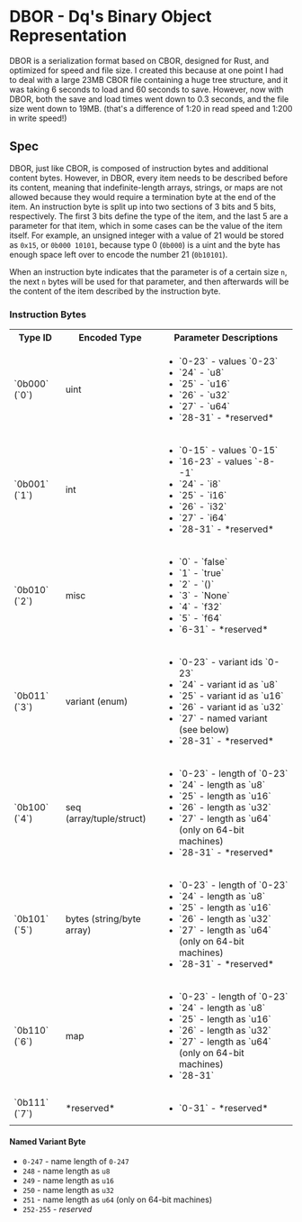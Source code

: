 # DBOR - Dq's Binary Object Representation

DBOR is a serialization format based on CBOR, designed for Rust, and optimized for speed and file size. I created this because at one point I had to deal with a large 23MB CBOR file containing a huge tree structure, and it was taking 6 seconds to load and 60 seconds to save. However, now with DBOR, both the save and load times went down to 0.3 seconds, and the file size went down to 19MB. (that's a difference of 1:20 in read speed and 1:200 in write speed!)

## Spec
DBOR, just like CBOR, is composed of instruction bytes and additional content bytes. However, in DBOR, every item needs to be described before its content, meaning that indefinite-length arrays, strings, or maps are not allowed because they would require a termination byte at the end of the item. An instruction byte is split up into two sections of 3 bits and 5 bits, respectively. The first 3 bits define the type of the item, and the last 5 are a parameter for that item, which in some cases can be the value of the item itself. For example, an unsigned integer with a value of 21 would be stored as `0x15`, or `0b000 10101`, because type 0 (`0b000`) is a uint and the byte has enough space left over to encode the number 21 (`0b10101`).

When an instruction byte indicates that the parameter is of a certain size `n`, the next `n` bytes will be used for that parameter, and then afterwards will be the content of the item described by the instruction byte.

### Instruction Bytes

<table>
  <tr>
    <th>Type ID</th>
    <th>Encoded Type</th>
    <th>Parameter Descriptions</th>
  </tr>
  <tr>
    <td>`0b000` (`0`)</td>
    <td>uint</td>
    <td>
      <ul>
        <li>`0-23` - values `0-23`</li>
        <li>`24` - `u8`</li>
        <li>`25` - `u16`</li>
        <li>`26` - `u32`</li>
        <li>`27` - `u64`</li>
        <li>`28-31` - *reserved*</li>
      </ul>
    </td>
  </tr>
  <tr>
    <td>`0b001` (`1`)</td>
    <td>int</td>
    <td>
      <ul>
        <li>`0-15` - values `0-15`</li>
        <li>`16-23` - values `-8--1`</li>
        <li>`24` - `i8`</li>
        <li>`25` - `i16`</li>
        <li>`26` - `i32`</li>
        <li>`27` - `i64`</li>
        <li>`28-31` - *reserved*</li>
      </ul>
    </td>
  </tr>
  <tr>
    <td>`0b010` (`2`)</td>
    <td>misc</td>
    <td>
      <ul>
        <li>`0` - `false`</li>
        <li>`1` - `true`</li>
        <li>`2` - `()`</li>
        <li>`3` - `None`</li>
        <li>`4` - `f32`</li>
        <li>`5` - `f64`</li>
        <li>`6-31` - *reserved*</li>
      </ul>
    </td>
  </tr>
  <tr>
    <td>`0b011` (`3`)</td>
    <td>variant (enum)</td>
    <td>
      <ul>
        <li>`0-23` - variant ids `0-23`</li>
        <li>`24` - variant id as `u8`</li>
        <li>`25` - variant id as `u16`</li>
        <li>`26` - variant id as `u32`</li>
        <li>`27` - named variant (see below)</li>
        <li>`28-31` - *reserved*</li>
      </ul>
    </td>
  </tr>
  <tr>
    <td>`0b100` (`4`)</td>
    <td>seq (array/tuple/struct)</td>
    <td>
      <ul>
        <li>`0-23` - length of `0-23`</li>
        <li>`24` - length as `u8`</li>
        <li>`25` - length as `u16`</li>
        <li>`26` - length as `u32`</li>
        <li>`27` - length as `u64` (only on 64-bit machines)</li>
        <li>`28-31` - *reserved*</li>
      </ul>
    </td>
  </tr>
  <tr>
    <td>`0b101` (`5`)</td>
    <td>bytes (string/byte array)</td>
    <td>
      <ul>
        <li>`0-23` - length of `0-23`</li>
        <li>`24` - length as `u8`</li>
        <li>`25` - length as `u16`</li>
        <li>`26` - length as `u32`</li>
        <li>`27` - length as `u64` (only on 64-bit machines)</li>
        <li>`28-31` - *reserved*</li>
      </ul>
    </td>
  </tr>
  <tr>
    <td>`0b110` (`6`)</td>
    <td>map</td>
    <td>
      <ul>
        <li>`0-23` - length of `0-23`</li>
        <li>`24` - length as `u8`</li>
        <li>`25` - length as `u16`</li>
        <li>`26` - length as `u32`</li>
        <li>`27` - length as `u64` (only on 64-bit machines)</li>
        <li>`28-31`</li>
      </ul>
    </td>
  </tr>
  <tr>
    <td>`0b111` (`7`)</td>
    <td>*reserved*</td>
    <td>
      <ul>
        <li>`0-31` - *reserved*</li>
      </ul>
    </td>
  </tr>
</table>

#### Named Variant Byte
* `0-247` - name length of `0-247`
* `248` - name length as `u8`
* `249` - name length as `u16`
* `250` - name length as `u32`
* `251` - name length as `u64` (only on 64-bit machines)
* `252-255` - *reserved*
